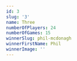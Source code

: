 ```yaml
---
id: 3
slug: '3'
name: Three
numberOfPlayers: 24
numberOfGames: 15
winnerSlug: phil-mcdonagh
winnerFirstName: Phil
winnerImage: ''
---
```

